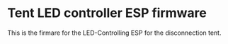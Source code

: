 # Tent LED controller ESP firmware

This is the firmare for the LED-Controlling ESP for the disconnection tent.

